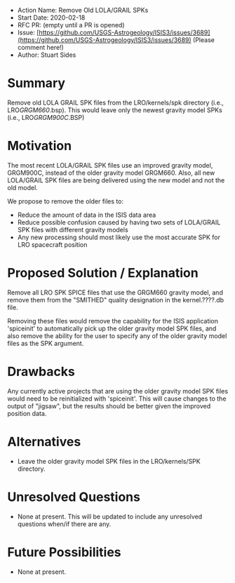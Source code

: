 - Action Name: Remove Old LOLA/GRAIL SPKs
- Start Date: 2020-02-18
- RFC PR: (empty until a PR is opened)
- Issue: [https://github.com/USGS-Astrogeology/ISIS3/issues/3689](https://github.com/USGS-Astrogeology/ISIS3/issues/3689) (Please comment here!)
- Author: Stuart Sides

# Summary
Remove old LOLA GRAIL SPK files from the LRO/kernels/spk directory (i.e., LRO*GRGM660*.bsp). This would leave
only the newest gravity model SPKs (i.e., LRO*GRGM900C*.BSP)

# Motivation
The most recent LOLA/GRAIL SPK files use an improved gravity model, GRGM900C, instead of the older gravity model GRGM660. Also, all new LOLA/GRAIL SPK files are being delivered using the new model and not the old model. 

We propose to remove the older files to:
* Reduce the amount of data in the ISIS data area
* Reduce possible confusion caused by having two sets of LOLA/GRAIL SPK files with different gravity models
* Any new processing should most likely use the most accurate SPK for LRO spacecraft position

# Proposed Solution / Explanation
Remove all LRO SPK SPICE files that use the GRGM660 gravity model, and remove them from the "SMITHED" quality designation in the kernel.????.db file.

Removing these files would remove the capability for the ISIS application 'spiceinit' to automatically pick up the older gravity model SPK files, and also remove the ability for the user to specify any of the older gravity model files as the SPK argument.

# Drawbacks
Any currently active projects that are using the older gravity model SPK files would need to be reinitialized with 'spiceinit'. This will cause changes to the output of "jigsaw", but the results should be better given the improved position data.

# Alternatives
  - Leave the older gravity model SPK files in the LRO/kernels/SPK directory.

# Unresolved Questions
  - None at present. This will be updated to include any unresolved questions when/if there are any.

# Future Possibilities
  - None at present.